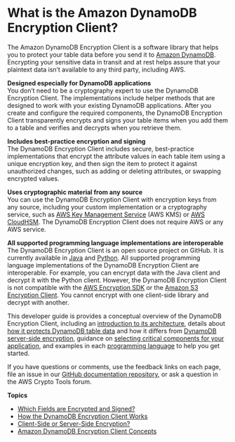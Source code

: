 # What is the Amazon DynamoDB Encryption Client?<a name="what-is-ddb-encrypt"></a>

The Amazon DynamoDB Encryption Client is a software library that helps you to protect your table data before you send it to [Amazon DynamoDB](http://docs.aws.amazon.com/amazondynamodb/latest/developerguide/)\. Encrypting your sensitive data in transit and at rest helps assure that your plaintext data isn’t available to any third party, including AWS\.

**Designed especially for DynamoDB applications**  
You don’t need to be a cryptography expert to use the DynamoDB Encryption Client\. The implementations include helper methods that are designed to work with your existing DynamoDB applications\. After you create and configure the required components, the DynamoDB Encryption Client transparently encrypts and signs your table items when you add them to a table and verifies and decrypts when you retrieve them\.

**Includes best\-practice encryption and signing**  
The DynamoDB Encryption Client includes secure, best\-practice implementations that encrypt the attribute values in each table item using a unique encryption key, and then sign the item to protect it against unauthorized changes, such as adding or deleting attributes, or swapping encrypted values\.

**Uses cryptographic material from any source**  
You can use the DynamoDB Encryption Client with encryption keys from any source, including your custom implementation or a cryptography service, such as [AWS Key Management Service](http://docs.aws.amazon.com/kms/latest/developerguide/) \(AWS KMS\) or [AWS CloudHSM](http://docs.aws.amazon.com/cloudhsm/latest/userguide/)\. The DynamoDB Encryption Client does not require AWS or any AWS service\.

**All supported programming language implementations are interoperable**  
The DynamoDB Encryption Client is an open source project on GitHub\. It is currently available in [Java](https://github.com/awslabs/aws-dynamodb-encryption-java) and [Python](https://github.com/awslabs/aws-dynamodb-encryption-python)\.  All supported programming language implementations of the DynamoDB Encryption Client are interoperable\. For example, you can encrypt data with the Java client and decrypt it with the Python client\. However, the DynamoDB Encryption Client is not compatible with the [AWS Encryption SDK](http://docs.aws.amazon.com/encryption-sdk/latest/developer-guide/) or the [Amazon S3 Encryption Client](http://docs.aws.amazon.com/AmazonS3/latest/dev/UsingClientSideEncryption.html)\. You cannot encrypt with one client\-side library and decrypt with another\.

This developer guide is provides a conceptual overview of the DynamoDB Encryption Client, including an [introduction to its architecture](how-it-works.md), details about [how it protects DynamoDB table data](encrypted-and-signed.md) and how it differs from [DynamoDB server\-side encryption](client-server-side.md), guidance on [selecting critical components for your application](crypto-materials-providers.md), and examples in each [programming language](programming-languages.md) to help you get started\.

If you have questions or comments, use the feedback links on each page, file an issue in our [GitHub documentation repository](https://github.com/awsdocs/aws-dynamodb-encryption-docs), or ask a question in the AWS Crypto Tools forum\.

**Topics**
+ [Which Fields are Encrypted and Signed?](encrypted-and-signed.md)
+ [How the DynamoDB Encryption Client Works](how-it-works.md)
+ [Client\-Side or Server\-Side Encryption?](client-server-side.md)
+ [Amazon DynamoDB Encryption Client Concepts](concepts.md)